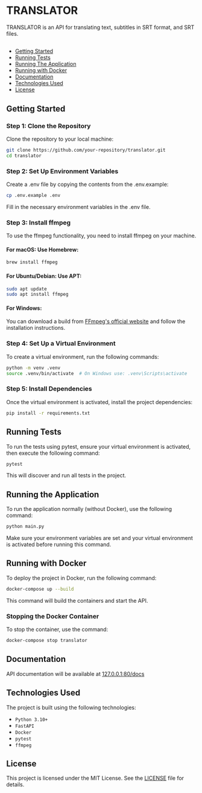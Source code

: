 # TRANSLATOR

TRANSLATOR is an API for translating text, subtitles in SRT format, and SRT files.
## 
- [Getting Started](#getting-started)
- [Running Tests](#running-tests)
- [Running The Application](#running-the-application)
- [Running with Docker](#running-with-docker)
- [Documentation](#documentation)
- [Technologies Used](#technologies-used)
- [License](#license)


## Getting Started

### Step 1: Clone the Repository
Clone the repository to your local machine:
```bash
git clone https://github.com/your-repository/translator.git
cd translator
```
### Step 2: Set Up Environment Variables
Create a .env file by copying the contents from the .env.example:

```bash
cp .env.example .env
```
Fill in the necessary environment variables in the .env file.

### Step 3: Install ffmpeg
To use the ffmpeg functionality, you need to install ffmpeg on your machine.

#### For macOS: Use Homebrew:
```bash
brew install ffmpeg
```

#### For Ubuntu/Debian: Use APT:
```bash
sudo apt update
sudo apt install ffmpeg
```

#### For Windows:
You can download a build from [FFmpeg's official website](https://ffmpeg.org/download.html) and follow the installation instructions.


### Step 4: Set Up a Virtual Environment
To create a virtual environment, run the following commands:
```bash
python -m venv .venv
source .venv/bin/activate  # On Windows use: .venv\Scripts\activate
```

### Step 5: Install Dependencies
Once the virtual environment is activated, install the project dependencies:
```bash
pip install -r requirements.txt
```

## Running Tests

To run the tests using pytest, ensure your virtual environment is activated, then execute the following command:

```bash
pytest
```

This will discover and run all tests in the project.

## Running the Application
To run the application normally (without Docker), use the following command:

```bash
python main.py
```
Make sure your environment variables are set and your virtual environment is activated before running this command.

## Running with Docker
To deploy the project in Docker, run the following command:

```bash
docker-compose up --build
```
This command will build the containers and start the API.

### Stopping the Docker Container
To stop the container, use the command:
```bash
docker-compose stop translator
```

## Documentation
API documentation will be available at [127.0.0.1:80/docs](http://127.0.0.1:80/docs)

## Technologies Used
The project is built using the following technologies:

* `Python 3.10+`
* `FastAPI`
* `Docker`
* `pytest`
* `ffmpeg`

## License
This project is licensed under the MIT License. See the [LICENSE](./LICENSE) file for details.
